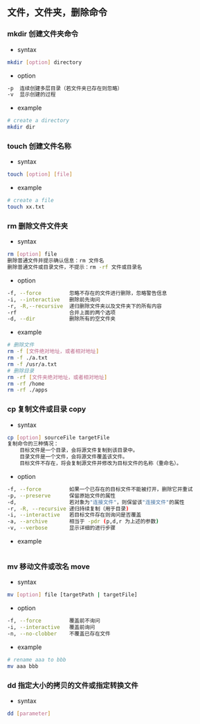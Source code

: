 ## 文件，文件夹，删除命令
### mkdir 创建文件夹命令
- syntax
```bash
mkdir [option] directory
```
- option
```bash
-p  连续创建多层目录（若文件夹已存在则忽略）
-v  显示创建的过程
```
- example
```bash
# create a directory
mkdir dir
```
### touch 创建文件名称
- syntax
```bash
touch [option] [file]
```
- example
```bash
# create a file
touch xx.txt
```
### rm 删除文件文件夹
- syntax
```bash
rm [option] file
删除普通文件并提示确认信息：rm 文件名
删除普通文件或目录文件，不提示：rm -rf 文件或目录名
```
- option
```bash
-f, --force         忽略不存在的文件进行删除，忽略警告信息
-i, --interactive   删除前先询问
-r, -R,--recursive  递归删除文件夹以及文件夹下的所有内容
-rf                 合并上面的两个选项
-d, --dir           删除所有的空文件夹 
```
- example
```bash
# 删除文件
rm -f [文件绝对地址，或者相对地址]
rm -f ./a.txt
rm -f /usr/a.txt
# 删除目录
rm -rf [文件夹绝对地址，或者相对地址]
rm -rf /home
rm -rf ./apps
```
### cp 复制文件或目录 copy
- syntax
```bash
cp [option] sourceFile targetFile
复制命令的三种情况：
    目标文件是一个目录，会将源文件复制到该目录中。
    目录文件是一个文件，会将源文件覆盖该文件。
    目标文件不存在，将会复制源文件并修改为目标文件的名称（重命名）。
```
- option
```bash
-f, --force         如果一个已存在的目标文件不能被打开，删除它并重试
-p, --preserve      保留原始文件的属性
-d,                 若对象为"连接文件"，则保留该"连接文件"的属性
-r, -R, --recursive 递归持续复制（用于目录)
-i, --interactive   若目标文件存在则询问是否覆盖
-a, --archive       相当于 -pdr (p,d,r 为上述的参数)
-v, --verbose       显示详细的进行步骤
```
- example
```bash
```
### mv 移动文件或改名 move
- syntax
```bash
mv [option] file [targetPath | targetFile]
```
- option
```bash
-f, --force         覆盖前不询问
-i, --interactive   覆盖前询问
-n, --no-clobber    不覆盖已存在文件
```
- example
```bash
# rename aaa to bbb
mv aaa bbb
```
### dd 指定大小的拷贝的文件或指定转换文件
- syntax
```bash
dd [parameter]
```


